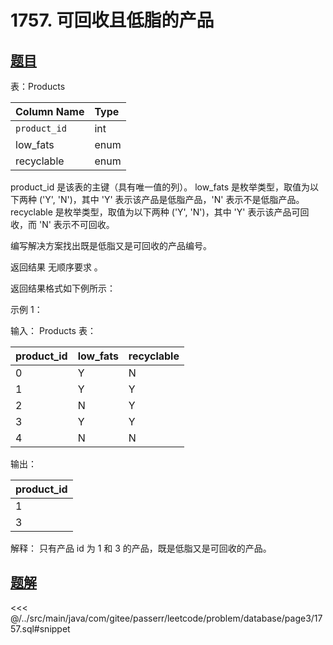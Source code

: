 # 1757. 可回收且低脂的产品
## [题目](https://leetcode.cn/problems/recyclable-and-low-fat-products/)

表：Products

| Column Name  | Type |
|:-------------|:-----|
| `product_id` | int  |
| low_fats     | enum |
| recyclable   | enum |

product_id 是该表的主键（具有唯一值的列）。
low_fats 是枚举类型，取值为以下两种 ('Y', 'N')，其中 'Y' 表示该产品是低脂产品，'N' 表示不是低脂产品。
recyclable 是枚举类型，取值为以下两种 ('Y', 'N')，其中 'Y' 表示该产品可回收，而 'N' 表示不可回收。

编写解决方案找出既是低脂又是可回收的产品编号。

返回结果 无顺序要求 。

返回结果格式如下例所示：

示例 1：

输入：
Products 表：

| product_id | low_fats | recyclable |
|:-----------|:---------|:-----------|
| 0          | Y        | N          |
| 1          | Y        | Y          |
| 2          | N        | Y          |
| 3          | Y        | Y          |
| 4          | N        | N          |

输出：

| product_id |
|:-----------|
| 1          |
| 3          |

解释：
只有产品 id 为 1 和 3 的产品，既是低脂又是可回收的产品。

## [题解](https://github.com/PasseRR/JavaLeetCode/blob/master/src/main/java/com/gitee/passerr/leetcode/problem/database/page3/1757.sql)

<<< @/../src/main/java/com/gitee/passerr/leetcode/problem/database/page3/1757.sql#snippet
